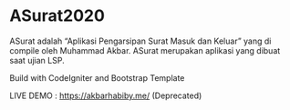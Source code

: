 # ASurat2020
ASurat adalah “Aplikasi Pengarsipan Surat Masuk dan Keluar” yang di compile oleh Muhammad Akbar. ASurat merupakan aplikasi yang dibuat saat ujian LSP.

Build with CodeIgniter and Bootstrap Template

LIVE DEMO : https://akbarhabiby.me/ (Deprecated)

